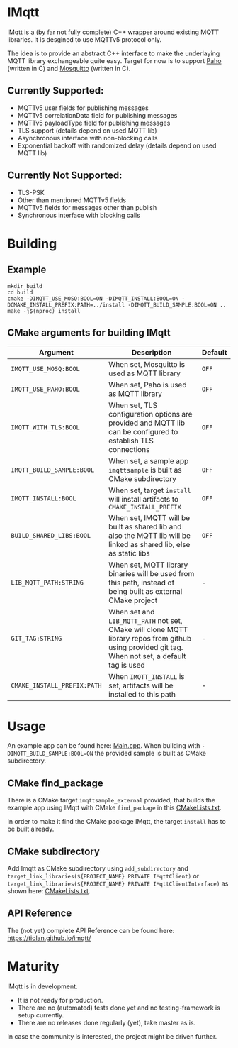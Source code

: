 # IMqtt
IMqtt is a (by far not fully complete) C++ wrapper around existing MQTT libraries. It is desgined to use MQTTv5 protocol only.

The idea is to provide an abstract C++ interface to make the underlaying MQTT library exchangeable quite easy.
Target for now is to support [Paho](https://github.com/eclipse/paho.mqtt.c) (written in C) and [Mosquitto](https://github.com/eclipse/mosquitto) (written in C).

## Currently Supported:
- MQTTv5 user fields for publishing messages
- MQTTv5 correlationData field for publishing messages
- MQTTv5 payloadType field for publishing messages
- TLS support (details depend on used MQTT lib)
- Asynchronous interface with non-blocking calls
- Exponential backoff with randomized delay (details depend on used MQTT lib)
## Currently Not Supported:
- TLS-PSK
- Other than mentioned MQTTv5 fields
- MQTTv5 fields for messages other than publish
- Synchronous interface with blocking calls

# Building
## Example
~~~
mkdir build
cd build
cmake -DIMQTT_USE_MOSQ:BOOL=ON -DIMQTT_INSTALL:BOOL=ON -DCMAKE_INSTALL_PREFIX:PATH=../install -DIMQTT_BUILD_SAMPLE:BOOL=ON ..
make -j$(nproc) install
~~~
## CMake arguments for building IMqtt
| Argument                    | Description                                                                                                                                       | Default |
| --------------------------- | ------------------------------------------------------------------------------------------------------------------------------------------------- | ------- |
| `IMQTT_USE_MOSQ:BOOL`       | When set, Mosquitto is used as MQTT library                                                                                                       | `OFF`   |
| `IMQTT_USE_PAHO:BOOL`       | When set, Paho is used as MQTT library                                                                                                            | `OFF`   |
| `IMQTT_WITH_TLS:BOOL`       | When set, TLS configuration options are provided and MQTT lib can be configured to establish TLS connections                                      | `OFF`   |
| `IMQTT_BUILD_SAMPLE:BOOL`   | When set, a sample app `imqttsample` is built as CMake subdirectory                                                                               | `OFF`   |
| `IMQTT_INSTALL:BOOL`        | When set, target `install` will install artifacts to `CMAKE_INSTALL_PREFIX`                                                                       | `OFF`   |
| `BUILD_SHARED_LIBS:BOOL`    | When set, IMQTT will be built as shared lib and also the MQTT lib will be linked as shared lib, else as static libs                               | `OFF`   |
| `LIB_MQTT_PATH:STRING`      | When set, MQTT library binaries will be used from this path, instead of being built as external CMake project                                     | -       |
| `GIT_TAG:STRING`            | When set and `LIB_MQTT_PATH` not set, CMake will clone MQTT library repos from github using provided git tag. When not set, a default tag is used | -       |
| `CMAKE_INSTALL_PREFIX:PATH` | When `IMQTT_INSTALL` is set, artifacts will be installed to this path                                                                             | -       |

# Usage
An example app can be found here: [Main.cpp](src/Sample/Main.cpp).
When building with `-DIMQTT_BUILD_SAMPLE:BOOL=ON` the provided sample is built as CMake subdirectory.
## CMake find_package
There is a CMake target `imqttsample_external` provided, that builds the example app using IMqtt with CMake `find_package` in this [CMakeLists.txt](src/Sample/CMakeLists.txt).

In order to make it find the CMake package IMqtt, the target `install` has to be built already.

## CMake subdirectory
Add Imqtt as CMake subdirectory using `add_subdirectory` and `target_link_libraries(${PROJECT_NAME} PRIVATE IMqttClient)` or `target_link_libraries(${PROJECT_NAME} PRIVATE IMqttClientInterface)` as shown here: [CMakeLists.txt](src/Sample/CMakeLists.txt).


## API Reference
The (not yet) complete API Reference can be found here: https://tiolan.github.io/imqtt/

# Maturity
IMqtt is in development.
- It is not ready for production.
- There are no (automated) tests done yet and no testing-framework is setup currently.
- There are no releases done regularly (yet), take master as is.

In case the community is interested, the project might be driven further.